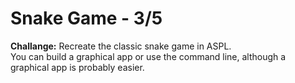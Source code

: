 # Snake Game - 3/5
**Challange:** Recreate the classic snake game in ASPL.
<br>You can build a graphical app or use the command line, although a graphical app is probably easier.